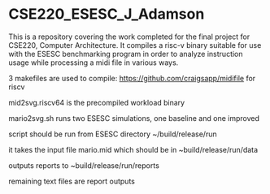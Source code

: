 # CSE220_ESESC_J_Adamson

This is a repository covering the work completed for the final project for CSE220, Computer Architecture. 
It compiles a risc-v binary suitable for use with the ESESC benchmarking program in order to analyze instruction usage
while processing a midi file in various ways.

3 makefiles are used to compile: https://github.com/craigsapp/midifile
for riscv

mid2svg.riscv64 is the precompiled workload binary

mario2svg.sh runs two ESESC simulations, one baseline and one improved

script should be run from ESESC directory ~/build/release/run

it takes the input file mario.mid which should be in ~build/release/run/data

outputs reports to ~build/release/run/reports

remaining text files are report outputs

